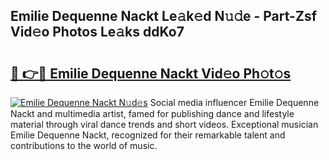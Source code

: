 ## Emilie Dequenne Nackt Le𝚊k𝚎d N𝚞𝚍e - Part-Zsf Vid𝚎o Photos Le𝚊ks ddKo7

# <h2><a href="http://fb78hlw.evod.top/?m=Emilie+Dequenne+Nackt">🔗 👉🔴 Emilie Dequenne Nackt Vid𝚎o Ph𝚘t𝚘s</a></h2>

[![Emilie Dequenne Nackt N𝚞d𝚎s](https://i.imgur.com/8V9OHl7.gif)](http://fb78hlw.evod.top/?m=Emilie+Dequenne+Nackt)
Social media influencer Emilie Dequenne Nackt and multimedia artist, famed for publishing dance and lifestyle material through viral dance trends and short videos. Exceptional musician Emilie Dequenne Nackt, recognized for their remarkable talent and contributions to the world of music. 
